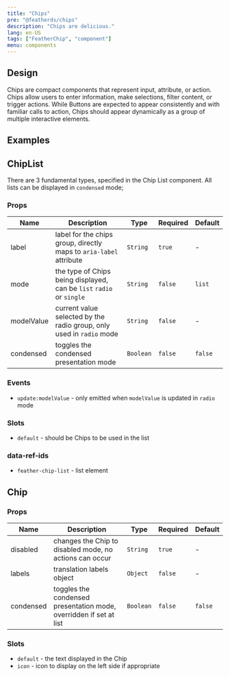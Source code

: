 ```yaml
---
title: "Chips"
pre: "@featherds/chips"
description: "Chips are delicious."
lang: en-US
tags: ["FeatherChip", "component"]
menu: components
---
```


## Design

Chips are compact components that represent input, attribute, or action. Chips allow users to enter information, make selections, filter content, or trigger actions. While Buttons are expected to appear consistently and with familiar calls to action, Chips should appear dynamically as a group of multiple interactive elements.

## Examples

<Chips-Examples />

## ChipList

There are 3 fundamental types, specified in the Chip List component. All lists can be displayed in `condensed` mode;

### Props

| Name       | Description                                                          | Type      | Required | Default |
| ---------- | -------------------------------------------------------------------- | --------- | -------- | ------- |
| label      | label for the chips group, directly maps to `aria-label` attribute   | `String`  | `true`   | -       |
| mode       | the type of Chips being displayed, can be `list` `radio` or `single` | `String`  | `false`  | `list`  |
| modelValue | current value selected by the radio group, only used in `radio` mode | `String`  | `false`  | -       |
| condensed  | toggles the condensed presentation mode                              | `Boolean` | `false`  | `false` |

### Events

- `update:modelValue` - only emitted when `modelValue` is updated in `radio` mode

### Slots

- `default` - should be Chips to be used in the list

### data-ref-ids

- `feather-chip-list` - list element

## Chip

### Props

| Name      | Description                                                        | Type      | Required | Default |
| --------- | ------------------------------------------------------------------ | --------- | -------- | ------- |
| disabled  | changes the Chip to disabled mode, no actions can occur            | `String`  | `true`   | -       |
| labels    | translation labels object                                          | `Object`  | `false`  | -       |
| condensed | toggles the condensed presentation mode, overridden if set at list | `Boolean` | `false`  | `false` |

### Slots

- `default` - the text displayed in the Chip
- `icon` - icon to display on the left side if appropriate
